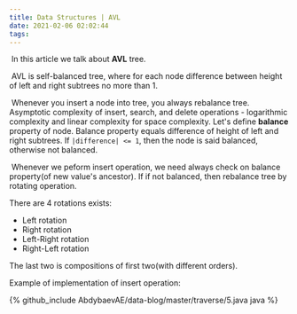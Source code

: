 ```yaml
---
title: Data Structures | AVL
date: 2021-02-06 02:02:44
tags:
---
```


​	In this article we talk about **AVL** tree.

​	AVL is self-balanced tree, where for each node difference between height of left and right subtrees no more than 1. 

​	Whenever you insert a node into tree, you always rebalance tree. Asymptotic complexity of  insert, search, and delete operations - logarithmic complexity and linear complexity for space complexity. Let's define **balance** property of node. Balance property equals difference of height of left and right subtrees. If `|difference| <= 1`, then the node is said balanced, otherwise not balanced.

​	Whenever we peform insert operation, we need always check on balance property(of new value's ancestor). If if not balanced, then rebalance tree by rotating operation.

There are 4 rotations exists:

- Left rotation
- Right rotation
- Left-Right rotation
- Right-Left rotation

The last two is compositions of first two(with different orders).

Example of implementation of insert operation: 

{% github_include AbdybaevAE/data-blog/master/traverse/5.java java %}


